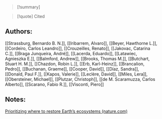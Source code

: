 >[!summary]

>[!quote] Cited
## Authors:
[[Strassburg, Bernardo B. N.]], [[Iribarrem, Alvaro]], [[Beyer, Hawthorne L.]], [[Cordeiro, Carlos Leandro]], [[Crouzeilles, Renato]], [[Jakovac, Catarina C.]], [[Braga Junqueira, André]], [[Lacerda, Eduardo]], [[Latawiec, Agnieszka E.]], [[Balmford, Andrew]], [[Brooks, Thomas M.]], [[Butchart, Stuart H. M.]], [[Chazdon, Robin L.]], [[Erb, Karl-Heinz]], [[Brancalion, Pedro]], [[Buchanan, Graeme]], [[Cooper, David]], [[Díaz, Sandra]], [[Donald, Paul F.]], [[Kapos, Valerie]], [[Leclère, David]], [[Miles, Lera]], [[Obersteiner, Michael]], [[Plutzar, Christoph]], [[de M. Scaramuzza, Carlos Alberto]], [[Scarano, Fabio R.]], [[Visconti, Piero]]

## Notes:

[Prioritizing where to restore Earth’s ecosystems (nature.com)](https://www.nature.com/articles/d41586-020-02750-2#:~:text=Forests%20are%20usually%20the%20biomes,found%20only%20in%20those%20ecosystems.)
